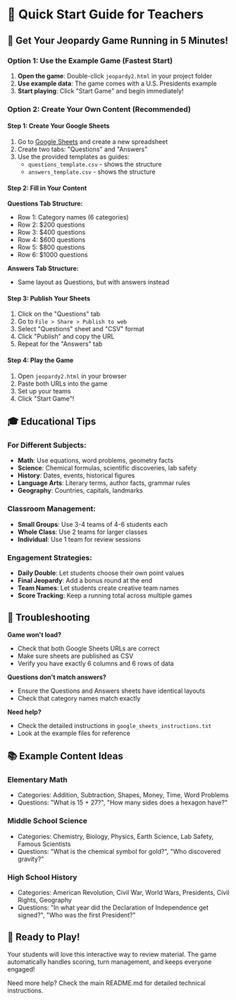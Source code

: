 # 🎯 Quick Start Guide for Teachers

## 🚀 Get Your Jeopardy Game Running in 5 Minutes!

### Option 1: Use the Example Game (Fastest Start)
1. **Open the game**: Double-click `jeopardy2.html` in your project folder
2. **Use example data**: The game comes with a U.S. Presidents example
3. **Start playing**: Click "Start Game" and begin immediately!

### Option 2: Create Your Own Content (Recommended)

#### Step 1: Create Your Google Sheets
1. Go to [Google Sheets](https://sheets.google.com) and create a new spreadsheet
2. Create two tabs: "Questions" and "Answers"
3. Use the provided templates as guides:
   - `questions_template.csv` - shows the structure
   - `answers_template.csv` - shows the structure

#### Step 2: Fill in Your Content
**Questions Tab Structure:**
- Row 1: Category names (6 categories)
- Row 2: $200 questions
- Row 3: $400 questions  
- Row 4: $600 questions
- Row 5: $800 questions
- Row 6: $1000 questions

**Answers Tab Structure:**
- Same layout as Questions, but with answers instead

#### Step 3: Publish Your Sheets
1. Click on the "Questions" tab
2. Go to `File > Share > Publish to web`
3. Select "Questions" sheet and "CSV" format
4. Click "Publish" and copy the URL
5. Repeat for the "Answers" tab

#### Step 4: Play the Game
1. Open `jeopardy2.html` in your browser
2. Paste both URLs into the game
3. Set up your teams
4. Click "Start Game"!

## 🎓 Educational Tips

### For Different Subjects:
- **Math**: Use equations, word problems, geometry facts
- **Science**: Chemical formulas, scientific discoveries, lab safety
- **History**: Dates, events, historical figures
- **Language Arts**: Literary terms, author facts, grammar rules
- **Geography**: Countries, capitals, landmarks

### Classroom Management:
- **Small Groups**: Use 3-4 teams of 4-6 students each
- **Whole Class**: Use 2 teams for larger classes
- **Individual**: Use 1 team for review sessions

### Engagement Strategies:
- **Daily Double**: Let students choose their own point values
- **Final Jeopardy**: Add a bonus round at the end
- **Team Names**: Let students create creative team names
- **Score Tracking**: Keep a running total across multiple games

## 🔧 Troubleshooting

**Game won't load?**
- Check that both Google Sheets URLs are correct
- Make sure sheets are published as CSV
- Verify you have exactly 6 columns and 6 rows of data

**Questions don't match answers?**
- Ensure the Questions and Answers sheets have identical layouts
- Check that category names match exactly

**Need help?**
- Check the detailed instructions in `google_sheets_instructions.txt`
- Look at the example files for reference

## 📚 Example Content Ideas

### Elementary Math
- Categories: Addition, Subtraction, Shapes, Money, Time, Word Problems
- Questions: "What is 15 + 27?", "How many sides does a hexagon have?"

### Middle School Science
- Categories: Chemistry, Biology, Physics, Earth Science, Lab Safety, Famous Scientists
- Questions: "What is the chemical symbol for gold?", "Who discovered gravity?"

### High School History
- Categories: American Revolution, Civil War, World Wars, Presidents, Civil Rights, Geography
- Questions: "In what year did the Declaration of Independence get signed?", "Who was the first President?"

## 🎉 Ready to Play!

Your students will love this interactive way to review material. The game automatically handles scoring, turn management, and keeps everyone engaged!

Need more help? Check the main README.md for detailed technical instructions.
